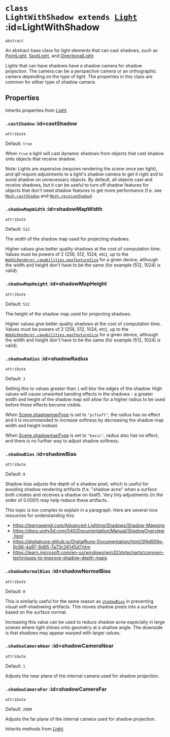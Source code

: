 
# <code>class <b>LightWithShadow</b> extends [Light](Light.md)</code> :id=LightWithShadow

`abstract`

An abstract base class for light elements that can cast shadows, such as
[PointLight](./PointLight), [SpotLight](./SpotLight), and
[DirectionalLight](./DirectionalLight).

Lights that can have shadows have a shadow camera for shadow projection. The
camera can be a perspective camera or an orthographic camera depending on the
type of light. The properties in this class are common for either type of
shadow camera.

## Properties

Inherits properties from [Light](Light.md).


### <code>.<b>castShadow</b></code> :id=castShadow

`attribute`

Default: `true`

When `true` a light will cast dynamic shadows from objects that cast
shadow onto objects that receive shadow.

Note: Lights are expensive (requires rendering the scene once per light),
and qill require adjustments to a light's shadow camera to get it right
and to avoid shadow on unnecessary objects. By default, all objects cast
and receive shadows, but it can be useful to turn off shadow features for
objects that don't need shadow features to get more performance (f.e. see
[`Mesh.castShadow`](../meshes/Mesh#castShadow) and
[`Mesh.receiveShadow`](../meshes/Mesh#receiveShadow)).
        


### <code>.<b>shadowMapWidth</b></code> :id=shadowMapWidth

`attribute`

Default: `512`

The width of the shadow map used for projecting shadows.

Higher values give better quality shadows at the cost of computation
time. Values must be powers of 2 (256, 512, 1024, etc), up to the
[`WebGLRenderer.capabilities.maxTextureSize`](https://threejs.org/docs/index.html?q=lightshadow#api/en/renderers/WebGLRenderer.capabilities)
for a given device, although the width and height don't have to be the
same (for example (512, 1024) is valid).
        


### <code>.<b>shadowMapHeight</b></code> :id=shadowMapHeight

`attribute`

Default: `512`

The height of the shadow map used for projecting shadows.

Higher values give better quality shadows at the cost of computation
time. Values must be powers of 2 (256, 512, 1024, etc), up to the
[`WebGLRenderer.capabilities.maxTextureSize`](https://threejs.org/docs/index.html?q=lightshadow#api/en/renderers/WebGLRenderer.capabilities)
for a given device, although the width and height don't have to be the
same (for example (512, 1024) is valid).
        


### <code>.<b>shadowRadius</b></code> :id=shadowRadius

`attribute`

Default: `3`

Setting this to values greater than `1` will blur the edges of the shadow.
High values will cause unwanted banding effects in the shadows - a
greater width and height of the shadow map will allow for a higher radius
to be used before these effects become visible.

When [Scene.shadowmapType](../core/Scene#shadowmapType) is set to
`"pcfsoft"`, the radius has no effect and it is recommended to increase
softness by decreasing the shadow map width and height instead.

When [Scene.shadowmapType](../core/Scene#shadowmapType) is set to
`"basic"`, radius also has no effect, and there is no further way to
adjust shadow softness.
        


### <code>.<b>shadowBias</b></code> :id=shadowBias

`attribute`

Default: `0`

Shadow bias adjusts the depth of a shadow pixel, which is useful for
avoiding shadow rendering artifacts (f.e. "shadow acne" when a
surface both creates and receives a shadow on itself). Very tiny
adjustments (in the order of 0.0001) may help reduce these artifacts..

This topic is too complex to explain in a paragraph. Here are several
nice resources for understanding this:

- https://learnopengl.com/Advanced-Lighting/Shadows/Shadow-Mapping
- https://docs.unity3d.com/540/Documentation/Manual/ShadowOverview.html
- https://digitalrune.github.io/DigitalRune-Documentation/html/3f4d959e-9c98-4a97-8d85-7a73c26145d7.htm
- https://learn.microsoft.com/en-us/windows/win32/dxtecharts/common-techniques-to-improve-shadow-depth-maps
        


### <code>.<b>shadowNormalBias</b></code> :id=shadowNormalBias

`attribute`

Default: `0`

This is similarly useful for the same reason as
[`shadowBias`](#shadowBias) in preventing visual self-shadowing
artifacts. This moves shadow pixels into a surface based on the surface
normal.

Increasing this value can be used to reduce shadow acne especially in
large scenes where light shines onto geometry at a shallow angle. The
downside is that shadows may appear warped with larger values.
        


### <code>.<b>shadowCameraNear</b></code> :id=shadowCameraNear

`attribute`

Default: `1`

Adjusts the near plane of the internal camera used for shadow projection.
        


### <code>.<b>shadowCameraFar</b></code> :id=shadowCameraFar

`attribute`

Default: `2000`

Adjusts the far plane of the internal camera used for shadow projection.
        



Inherits methods from [Light](Light.md).


        